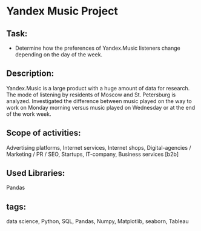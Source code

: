 # Yandex Music Project
## Task:
- Determine how the preferences of Yandex.Music listeners change depending on the day of the week.
## Description:
Yandex.Music is a large product with a huge amount of data for research. The mode of listening by residents of Moscow and St. Petersburg is analyzed. Investigated the difference between music played on the way to work on Monday morning versus music played on Wednesday or at the end of the work week.
## Scope of activities:
Advertising platforms, Internet services, Internet shops, Digital-agencies / Marketing / PR / SEO, Startups, IT-company, Business services [b2b]
## Used Libraries:
Pandas
## tags:
data science, Python, SQL,  Pandas, Numpy, Matplotlib, seaborn, Tableau
